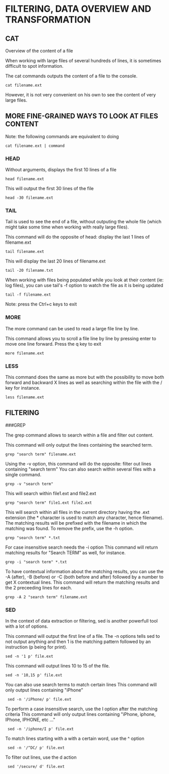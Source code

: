 # FILTERING, DATA OVERVIEW AND TRANSFORMATION

## CAT

Overview of the content of a file

When working with large files of several hundreds of lines, it is sometimes difficult to spot information.

The cat commands outputs the content of a file to the console.

```
cat filename.ext
```

However, it is not very convenient on his own to see the content of very large files.

## MORE FINE-GRAINED WAYS TO LOOK AT FILES CONTENT

Note: the following commands are equivalent to doing

```
cat filename.ext | command
```

### HEAD 

Without arguments, displays the first 10 lines of a file
```
head filename.ext
```

This will output the first 30 lines of the file
```
head -30 filename.ext
```

### TAIL

Tail is used to see the end of a file, without outputing the whole file (which might take some time when working with really large files).

This command will do the opposite of head: display the last 1 lines of filename.ext
```
tail filename.ext
```

This will display the last 20 lines of filename.ext
```
tail -20 filename.txt
```

When working with files being populated while you look at their content (ie: log files), you can use tail's -f option to watch the file as it is being updated
```
tail -f filename.ext
```
Note: press the Ctrl+c keys to exit

### MORE

The more command can be used to read a large file line by line.

This command allows you to scroll a file line by line by pressing enter to move one line forward. Press the q key to exit
```
more filename.ext
```

### LESS

This command does the same as more but with the possibility to move both forward and backward X lines as well as searching within the file with the / key for instance.
```
less filename.ext
```

## FILTERING

###GREP

The grep command allows to search within a file and filter out content.

This command will only output the lines containing the searched term.
```
grep "search term" filename.ext
```

Using the -v option, this command will do the opposite: filter out lines containing "search term"
You can also search within several files with a single command.
```
grep -v "search term"
```

This will search within file1.ext and file2.ext
```
grep "search term" file1.ext file2.ext
```

This will search within all files in the current directory having the .ext extension (the * character is used to match any character, hence filename). The matching results will be prefixed with the filename in which the matching was found. To remove the prefix, use the -h option.
```
grep "search term" *.txt
```

For case insensitive search needs the -i option
This command will return matching results for "Search TERM" as well, for instance.
```
grep -i "search term" *.txt
```

To have contextual information about the matching results, you can use the -A (after), -B (before) or -C (both before and after) followed by a number to get X contextual lines.
This command will return the matching results and the 2 preceeding lines for each.
```
grep -A 2 "search term" filename.ext
```

### SED

In the context of data extraction or filtering, sed is another powerfull tool with a lot of options.

This command will output the first line of a file.
The -n options tells sed to not output anything and then 1 is the matching pattern followed by an instruction (p being for print).
```
sed -n '1 p' file.ext
```

This command will output lines 10 to 15 of the file.
```
sed -n '10,15 p' file.ext
```

You can also use search terms to match certain lines
This command will only output lines containing "iPhone" 
```
 sed -n '/iPhone/ p' file.ext
```

To perform a case insensitive search, use the I option after the matching criteria
This command will only output lines containing "iPhone, iphone, IPhone, IPHONE, etc ..." 
```
 sed -n '/iphone/I p' file.ext
```

To match lines starting with a with a certain word, use the ^ option
```
 sed -n '/^DC/ p' file.ext
```

To filter out lines, use the d action
```
 sed '/secure/ d' file.ext
```

